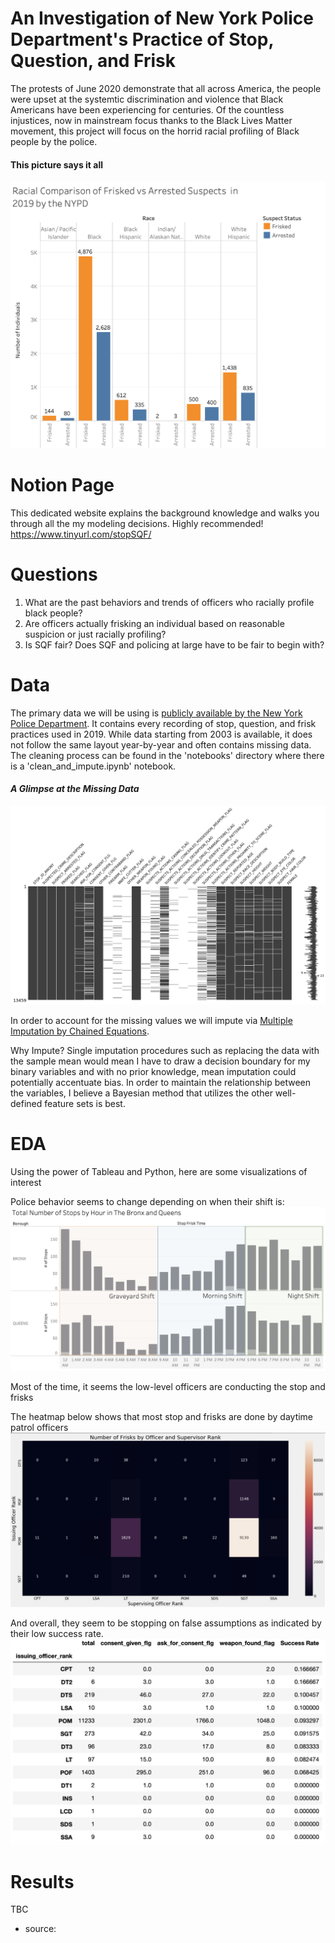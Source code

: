 # An Investigation of New York Police Department's Practice of Stop, Question, and Frisk

The protests of June 2020 demonstrate that all across America, the people were upset at the systemtic discrimination and violence that Black Americans have been experiencing for centuries. Of the countless injustices, now in mainstream focus thanks to the Black Lives Matter movement, this project will focus on the horrid racial profiling of Black people by the police.

#### This picture says it all
![Image 1a](https://github.com/WinsonTruong/police/blob/master/images/frisk_v_arrest2.png)


# Notion Page
This dedicated website explains the background knowledge and walks you through all the my modeling decisions. Highly recommended!
https://www.tinyurl.com/stopSQF/

# Questions 
1. What are the past behaviors and trends of officers who racially profile black people?
2. Are officers actually frisking an individual based on reasonable suspicion or just racially profiling?
3. Is SQF fair? Does SQF and policing at large have to be fair to begin with?

# Data
The primary data we will be using is [publicly available by the New York Police Department](https://www1.nyc.gov/site/nypd/stats/reports-analysis/stopfrisk.page). It contains every recording of stop, question, and frisk practices used in 2019. While data starting from 2003 is available, it does not follow the same layout year-by-year and often contains missing data. The cleaning process can be found in the 'notebooks' directory where there is a 'clean_and_impute.ipynb' notebook.

#### _A Glimpse at the Missing Data_

![Image 2](https://github.com/WinsonTruong/police/blob/master/images/missing_data.png)

In order to account for the missing values we will impute via [Multiple Imputation by Chained Equations](https://www.ncbi.nlm.nih.gov/pmc/articles/PMC3074241/).

Why Impute? Single imputation procedures such as replacing the data with the sample mean would mean I have to draw a decision boundary for my binary variables and with no prior knowledge, mean imputation could potentially accentuate bias. In order to maintain the relationship between the variables, I believe a Bayesian method that utilizes the other well-defined feature sets is best.

# EDA
Using the power of Tableau and Python, here are some visualizations of interest

Police behavior seems to change depending on when their shift is:
![Image 3](https://github.com/WinsonTruong/police/blob/master/images/bronx_queens.png)

Most of the time, it seems the low-level officers are conducting the stop and frisks

The heatmap below shows that most stop and frisks are done by daytime patrol officers
![Image 4](https://github.com/WinsonTruong/police/blob/master/images/police_rank.png)

And overall, they seem to be stopping on false assumptions as indicated by their low success rate.
![Image 5](https://github.com/WinsonTruong/police/blob/master/images/police_rank2.png)



# Results
TBC




* source: 
